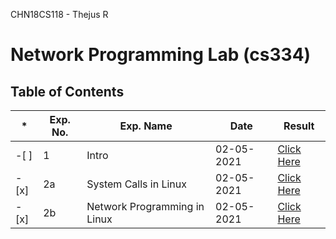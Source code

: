 CHN18CS118 - Thejus R

# Network Programming Lab (cs334)

## Table of Contents

| \*   | Exp. No. | Exp. Name                    | Date       | Result                       |
| ---- | -------- | ---------------------------- | ---------- | ---------------------------- |
| -[ ] | 1        | Intro                        | 02-05-2021 | [Click Here](www.google.com) |
| -[x] | 2a       | System Calls in Linux        | 02-05-2021 | [Click Here](www.google.com) |
| -[x] | 2b       | Network Programming in Linux | 02-05-2021 | [Click Here](www.google.com) |
